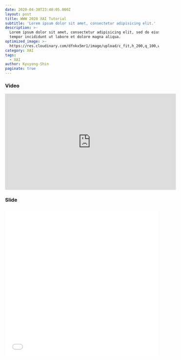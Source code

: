 ```yaml
---
date: 2020-04-30T23:48:05.000Z
layout: post
title: WWW 2020 XAI Tutorial
subtitle: 'Lorem ipsum dolor sit amet, consectetur adipisicing elit.'
description: >-
  Lorem ipsum dolor sit amet, consectetur adipisicing elit, sed do eiusmod
  tempor incididunt ut labore et dolore magna aliqua.
optimized_image: >-
  https://res.cloudinary.com/dfnkx5mr1/image/upload/c_fit,h_200,q_100,w_380/v1602312960/post_img/banners-6_pci7fb.jpg
category: XAI
tags:
  - XAI
author: Kyuyong-Shin
paginate: true
---
```


### Video 
<iframe width="560" height="315" src="https://www.youtube.com/embed/TUaM38snoPc" frameborder="0" allow="accelerometer; autoplay; clipboard-write; encrypted-media; gyroscope; picture-in-picture" allowfullscreen></iframe>

### Slide
<iframe src="//www.slideshare.net/slideshow/embed_code/key/5FKqZT9E50AfZ0" width="595" height="485" frameborder="0" marginwidth="0" marginheight="0" scrolling="no" style="border:1px solid #CCC; border-width:0px; margin-bottom:5px; max-width: 100%;" allowfullscreen> </iframe> 
